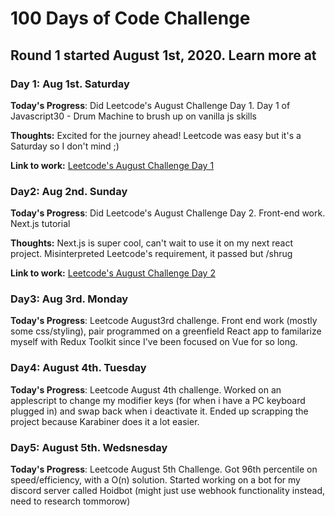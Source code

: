 # 100 Days of Code Challenge

## Round 1 started August 1st, 2020. Learn more at []()

### Day 1: Aug 1st. Saturday
**Today's Progress**: Did Leetcode's August Challenge Day 1. Day 1 of Javascript30 - Drum Machine to brush up on vanilla js skills

**Thoughts:** Excited for the journey ahead! Leetcode was easy but it's a Saturday so I don't mind ;)

**Link to work:** [Leetcode's August Challenge Day 1](https://github.com/mitchstewart08/toy-problems/blob/master/detect-capital.js)

### Day2: Aug 2nd. Sunday
**Today's Progress**: Did Leetcode's August Challenge Day 2. Front-end work. Next.js tutorial

**Thoughts:** Next.js is super cool, can't wait to use it on my next react project. Misinterpreted Leetcode's requirement, it passed but /shrug

**Link to work:** [Leetcode's August Challenge Day 2](https://github.com/mitchstewart08/toy-problems/blob/master/myHashSet.js)

### Day3: Aug 3rd. Monday
**Today's Progress**: Leetcode August3rd challenge. Front end work (mostly some css/styling), pair programmed on a greenfield React app to familarize myself with Redux Toolkit since I've been focused on Vue for so long.

### Day4: August 4th. Tuesday
**Today's Progress**: Leetcode August 4th challenge. Worked on an applescript to change my modifier keys (for when i have a PC keyboard plugged in) and swap back when i deactivate it. Ended up scrapping the project because Karabiner does it a lot easier.

### Day5: August 5th. Wedsnesday
**Today's Progress**: Leetcode August 5th Challenge. Got 96th percentile on speed/efficiency, with a O(n) solution. Started working on a bot for my discord server called Hoidbot (might just use webhook functionality instead, need to research tommorow)

